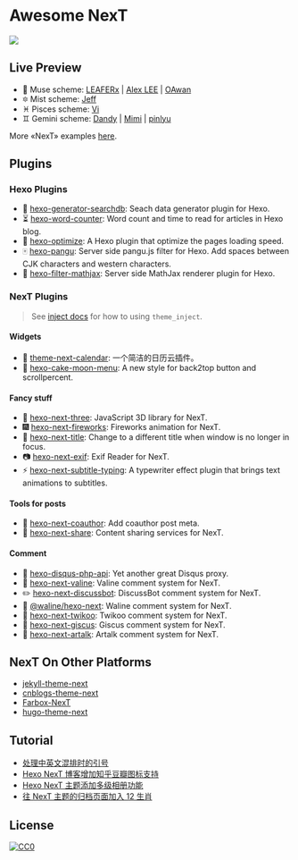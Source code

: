 # Awesome NexT

[![](https://raw.githubusercontent.com/sindresorhus/awesome/main/media/badge-flat2.svg?sanitize=true)](https://github.com/sindresorhus/awesome)

## Live Preview

* :heart_decoration: Muse scheme: [LEAFERx](https://leaferx.online) | [Alex LEE](http://saili.science) | [OAwan](https://oawan.me)
* :six_pointed_star: Mist scheme: [Jeff](https://blog.zzbd.org)
* :pisces: Pisces scheme: [Vi](https://notes.iissnan.com)
* :gemini: Gemini scheme: [Dandy](https://dandyxu.me) | [Mimi](https://zhangshuqiao.org) | [pinlyu](https://pinlyu.com)

More «NexT» examples [here](https://github.com/iissnan/hexo-theme-next/issues/119).

## Plugins

### Hexo Plugins

* :mag_right: [hexo-generator-searchdb](https://github.com/next-theme/hexo-generator-searchdb): Seach data generator plugin for Hexo.
* :hourglass_flowing_sand: [hexo-word-counter](https://github.com/next-theme/hexo-word-counter): Word count and time to read for articles in Hexo blog.
* :triangular_flag_on_post: [hexo-optimize](https://github.com/next-theme/hexo-optimize): A Hexo plugin that optimize the pages loading speed.
* :mahjong: [hexo-pangu](https://github.com/next-theme/hexo-pangu): Server side pangu.js filter for Hexo. Add spaces between CJK characters and western characters.
* :100: [hexo-filter-mathjax](https://github.com/next-theme/hexo-filter-mathjax): Server side MathJax renderer plugin for Hexo.

### NexT Plugins

> See [inject docs](https://theme-next.js.org/docs/advanced-settings/injects.html) for how to using `theme_inject`.

#### Widgets

* :calendar: [theme-next-calendar](https://github.com/theme-next/theme-next-calendar): 一个简洁的日历云插件。
* :cake: [hexo-cake-moon-menu](https://github.com/jiangtj-lab/hexo-cake-moon-menu): A new style for back2top button and scrollpercent.

#### Fancy stuff

* :stars: [hexo-next-three](https://github.com/next-theme/hexo-next-three): JavaScript 3D library for NexT.
* :fireworks: [hexo-next-fireworks](https://github.com/next-theme/hexo-next-fireworks): Fireworks animation for NexT.
* :bookmark: [hexo-next-title](https://github.com/theme-next/hexo-next-title): Change to a different title when window is no longer in focus.
* :camera: [hexo-next-exif](https://github.com/next-theme/hexo-next-exif): Exif Reader for NexT.
* :zap: [hexo-next-subtitle-typing](https://github.com/next-theme/hexo-next-subtitle-typing): A typewriter effect plugin that brings text animations to subtitles.

#### Tools for posts

* :couple: [hexo-next-coauthor](https://github.com/theme-next/hexo-next-coauthor): Add coauthor post meta.
* :gift: [hexo-next-share](https://github.com/theme-next/hexo-next-share): Content sharing services for NexT.

#### Comment

* :speech_balloon: [hexo-disqus-php-api](https://github.com/KaitoHH/hexo-disqus-php-api): Yet another great Disqus proxy.
* :crystal_ball: [hexo-next-valine](https://github.com/next-theme/hexo-next-valine): Valine comment system for NexT.
* :pencil2: [hexo-next-discussbot](https://github.com/wangjiezhe/hexo-next-discussbot): DiscussBot comment system for NexT.
* :gem: [@waline/hexo-next](https://github.com/walinejs/waline/tree/main/packages/hexo-next): Waline comment system for NexT.
* :blue_book: [hexo-next-twikoo](https://github.com/twikoojs/hexo-next-twikoo): Twikoo comment system for NexT.
* :ghost: [hexo-next-giscus](https://github.com/next-theme/hexo-next-giscus): Giscus comment system for NexT.
* :milky_way: [hexo-next-artalk](https://github.com/leirock/hexo-next-artalk): Artalk comment system for NexT.

## NexT On Other Platforms

* [jekyll-theme-next](https://github.com/Simpleyyt/jekyll-theme-next)
* [cnblogs-theme-next](https://github.com/MakerGYT/cnblogs-theme-next)
* [Farbox-NexT](https://github.com/Sunnyyoung/Farbox-NexT)
* [hugo-theme-next](https://github.com/elkan1788/hugo-theme-next)

## Tutorial

* [处理中英文混排时的引号](https://github.com/theme-next/hexo-theme-next/issues/462#issuecomment-435429592)
* [Hexo NexT 博客增加知乎豆瓣图标支持](https://pinlyu.com/posts/32/)
* [Hexo NexT 主题添加多级相册功能](https://houmin.cc/posts/d487dd02/)
* [往 NexT 主题的归档页面加入 12 生肖](https://io-oi.me/tech/add-chinese-zodiac-to-next/)

## License

[![CC0](https://mirrors.creativecommons.org/presskit/buttons/88x31/svg/cc-zero.svg)](https://creativecommons.org/publicdomain/zero/1.0/)
